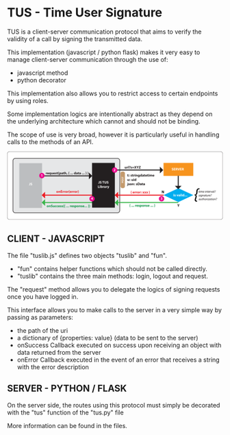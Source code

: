 # TUS - Time User Signature

TUS is a client-server communication protocol that aims to
verify the validity of a call by signing the transmitted data.

This implementation (javascript / python flask) makes it very easy
to manage client-server communication through the use of: 

* javascript method
* python decorator
  
This implementation also allows you to restrict access
to certain endpoints by using roles.

Some implementation logics are intentionally abstract as they depend 
on the underlying architecture which cannot and should not be binding.

The scope of use is very broad, however it is particularly useful in handling
calls to the methods of an API.

![Schema](https://raw.githubusercontent.com/Amecom/TUS/master/schema.png)

## CLIENT - JAVASCRIPT

The file "tuslib.js" defines two objects "tuslib" and "fun".

* "fun" contains helper functions which should not be called directly.
* "tuslib" contains the three main methods: login, logout and request.

The "request" method allows you to delegate the logics of signing
requests once you have logged in.

This interface allows you to make calls to the server in a very simple way
by passing as parameters:

- the path of the uri
- a dictionary of {properties: value} (data to be sent to the server)
- onSuccess Callback executed on success upon receiving an object with
  data returned from the server
- onError Callback executed in the event of an error that receives a
  string with the error description
  
## SERVER - PYTHON / FLASK

On the server side, the routes using this protocol must simply be decorated 
with the "tus" function of the "tus.py" file

More information can be found in the files.